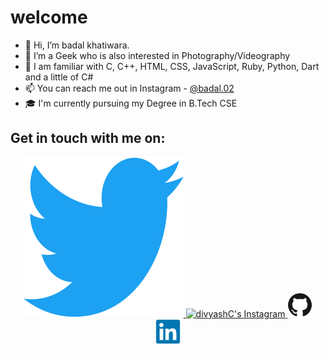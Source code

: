 # welcome

- 👋 Hi, I’m badal khatiwara.
- 👀 I’m a Geek who is also interested in Photography/Videography
- 🌱 I am familiar with C, C++, HTML, CSS, JavaScript, Ruby, Python, Dart and a little of C#
- 📫 You can reach me out in Instagram - [@badal.02](https://www.instagram.com/badal.02) 
- 🎓 I'm currently pursuing my Degree in B.Tech CSE

## Get in touch with me on: ##

<p align="center">
 <a href="https://twitter.com/Badal21032564" target="_blank">
  <img src="https://raw.githubusercontent.com/devicons/devicon/2ae2a900d2f041da66e950e4d48052658d850630/icons/twitter/twitter-original.svg" alt="badal's Twitter" />     
 </a>
 <a href="https://www.instagram.com/badal.02/" target="_blank">
  <img src="https://raw.githubusercontent.com/rahuldkjain/github-profile-readme-generator/master/src/images/icons/Social/instagram.svg" alt="divyashC's Instagram" width="40" height="40" />    
 </a>
 <a href="https://github.com/badal02/" target="_blank">
  <img src="https://github.com/devicons/devicon/blob/master/icons/github/github-original.svg" alt="badal's github"  width="40" height="40"/>    
 </a>
 
 <a href="https://www.linkedin.com/in/badal-khatiwara-6b7866222/" target="_blank">
  <img src="https://github.com/devicons/devicon/blob/master/icons/linkedin/linkedin-original.svg" alt="divyashC's LinkedIn"  width="40" height="40"/>    
 </a>
